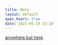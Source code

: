 ```yaml
---
title: Note
layout: default
open_heart: true
date: 2023-05-19 23:10
---
```


[anywhere but here](https://youtu.be/PUtWTvyA1Pc).
